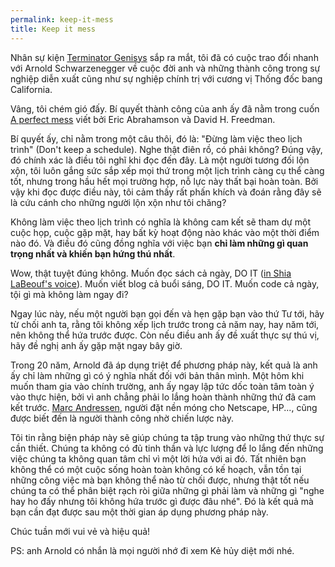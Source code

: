 ```yaml
---
permalink: keep-it-mess
title: Keep it mess
---
```


Nhân sự kiện [Terminator Genisys](http://www.imdb.com/title/tt1340138/) sắp ra mắt, tôi đã có cuộc trao đổi nhanh với Arnold Schwarzenegger về cuộc đời anh và những thành công trong sự nghiệp diễn xuất cũng như sự nghiệp chính trị với cương vị Thống đốc bang California.

Vâng, tôi chém gió đấy. Bí quyết thành công của anh ấy đã nằm trong cuốn [A perfect mess](http://www.amazon.com/Perfect-Mess-Benefits-Cluttered-Fly/dp/0316114758) viết bởi Eric Abrahamson và David H. Freedman.

Bí quyết ấy, chỉ nằm trong một câu thôi, đó là: "Đừng làm việc theo lịch trình" (Don't keep a schedule). Nghe thật điên rồ, có phải không? Đúng vậy, đó chính xác là điều tôi nghĩ khi đọc đến đây. Là một người tương đối lộn xộn, tôi luôn gắng sức sắp xếp mọi thứ trong một lịch trình càng cụ thể càng tốt, nhưng trong hầu hết mọi trường hợp, nỗ lực này thất bại hoàn toàn. Bởi vậy khi đọc được điều này, tôi cảm thấy rất phấn khích và đoán rằng đây sẽ là cứu cánh cho những người lộn xộn như tôi chăng?

Không làm việc theo lịch trình có nghĩa là không cam kết sẽ tham dự một cuộc họp, cuộc gặp mặt, hay bất kỳ hoạt động nào khác vào một thời điểm nào đó. Và điều đó cũng đồng nghĩa với việc bạn **chỉ làm những gì quan trọng nhất và khiến bạn hứng thú nhất**.

Wow, thật tuyệt đúng không. Muốn đọc sách cả ngày, DO IT ([in Shia LaBeouf's voice](http://9gag.tv/p/aKqOXg/shia-labeouf-s-speech-updated-version-ted)). Muốn viết blog cả buổi sáng, DO IT. Muốn code cả ngày, tội gì mà không làm ngay đi?

Ngay lúc này, nếu một người bạn gọi đến và hẹn gặp bạn vào thứ Tư tới, hãy từ chối anh ta, rằng tôi không xếp lịch trước trong cả năm nay, hay năm tới, nên không thể hứa trước được. Còn nếu điều anh ấy đề xuất thực sự thú vị, hãy đề nghị anh ấy gặp mặt ngay bây giờ.

Trong 20 năm, Arnold đã áp dụng triệt để phương pháp này, kết quả là anh ấy chỉ làm những gì có ý nghĩa nhất đối với bản thân mình. Một hôm khi muốn tham gia vào chính trường, anh ấy ngay lập tức dốc toàn tâm toàn ý vào thực hiện, bởi vì anh chẳng phải lo lắng hoàn thành những thứ đã cam kết trước. [Marc Andressen](https://en.wikipedia.org/wiki/Marc_Andreessen), người đặt nền móng cho Netscape, HP..., cũng được biết đến là người thành công nhờ chiến lược này.

Tôi tin rằng biện pháp này sẽ giúp chúng ta tập trung vào những thứ thực sự cần thiết. Chúng ta không có đủ tinh thần và lực lượng để lo lắng đến những việc chúng ta không quan tâm chỉ vì một lời hứa với ai đó. Tất nhiên bạn không thể có một cuộc sống hoàn toàn không có kế hoạch, vẫn tồn tại những công việc mà bạn không thể nào từ chối được, nhưng thật tốt nếu chúng ta có thể phân biệt rạch ròi giữa những gì phải làm và những gì "nghe hay ho đấy nhưng tôi không hứa trước gì được đâu nhé". Đó là kết quả mà bạn cần đạt được sau một thời gian áp dụng phương pháp này.

Chúc tuần mới vui vẻ và hiệu quả!

PS: anh Arnold có nhắn là mọi người nhớ đi xem Kẻ hủy diệt mới nhé.
